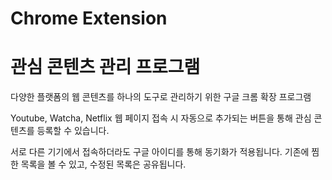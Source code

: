 # Chrome Extension
# 관심 콘텐츠 관리 프로그램

다양한 플랫폼의 웹 콘텐츠를
하나의 도구로 관리하기 위한 구글 크롬 확장 프로그램

Youtube, Watcha, Netflix 웹 페이지 접속 시
자동으로 추가되는 버튼을 통해
관심 콘텐츠를 등록할 수 있습니다.

서로 다른 기기에서 접속하더라도
구글 아이디를 통해 동기화가 적용됩니다. 기존에 찜한 목록을 볼 수 있고, 수정된 목록은 공유됩니다.

